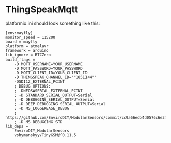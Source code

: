 # ThingSpeakMqtt

platformio.ini should look something like this:

    [env:mayfly]
    monitor_speed = 115200
    board = mayfly
    platform = atmelavr
    framework = arduino
    lib_ignore = RTCZero
    build_flags =
        -D MQTT_USERNAME=YOUR_USERNAME
        -D MQTT_PASSWORD=YOUR_PASSWORD
        -D MQTT_CLIENT_ID=YOUR_CLIENT_ID
        -D THINGSPEAK_CHANNEL_ID='"1851144"'
        -DSDI12_EXTERNAL_PCINT
        ; DEBUG OPTIONS:
        ; -DNEOSWSERIAL_EXTERNAL_PCINT
        ; -D STANDARD_SERIAL_OUTPUT=Serial
        ; -D DEBUGGING_SERIAL_OUTPUT=Serial
        ; -D DEEP_DEBUGGING_SERIAL_OUTPUT=Serial    
        ; -D MS_LOGGERBASE_DEBUG
        ; https://github.com/EnviroDIY/ModularSensors/commit/cc9a66edb4d0576c6e3f0d15e908876d30224879
        ; -D MS_DEBUGGING_STD
    lib_deps =
        EnviroDIY_ModularSensors
        vshymanskyy/TinyGSM@^0.11.5
